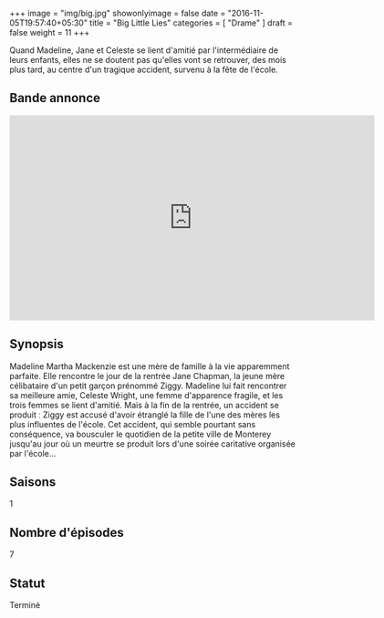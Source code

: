 +++
image = "img/big.jpg"
showonlyimage = false
date = "2016-11-05T19:57:40+05:30"
title = "Big Little Lies"
categories = [ "Drame" ]
draft = false
weight = 11
+++

Quand Madeline, Jane et Celeste se lient d'amitié par l'intermédiaire de leurs enfants, elles ne se doutent pas qu'elles vont se retrouver, des mois plus tard, au centre d'un tragique accident, survenu à la fête de l'école.
<!--more-->

## Bande annonce

<iframe width="640" height="360" src="https://www.youtube.com/embed/7oiM_sDhkiY" frameborder="0" allowfullscreen></iframe>

## Synopsis

Madeline Martha Mackenzie est une mère de famille à la vie apparemment parfaite. Elle rencontre le jour de la rentrée Jane Chapman, la jeune mère célibataire d'un petit garçon prénommé Ziggy. Madeline lui fait rencontrer sa meilleure amie, Celeste Wright, une femme d'apparence fragile, et les trois femmes se lient d'amitié. Mais à la fin de la rentrée, un accident se produit ː Ziggy est accusé d'avoir étranglé la fille de l'une des mères les plus influentes de l'école. Cet accident, qui semble pourtant sans conséquence, va bousculer le quotidien de la petite ville de Monterey jusqu'au jour où un meurtre se produit lors d'une soirée caritative organisée par l'école...


## Saisons

1

## Nombre d'épisodes

7

## Statut

Terminé
